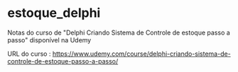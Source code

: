# estoque_delphi
Notas do curso de "Delphi Criando Sistema de Controle de estoque passo a passo" disponível na Udemy

URL do curso : https://www.udemy.com/course/delphi-criando-sistema-de-controle-de-estoque-passo-a-passo/

